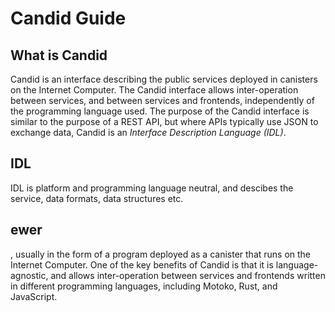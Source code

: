 # Candid Guide

## What is Candid
Candid is an interface describing the public services deployed in canisters on the Internet Computer. The Candid interface allows inter-operation between services, and between services and frontends, independently of the programming language used. The purpose of the Candid interface is similar to the purpose of a REST API, but where APIs typically use JSON to exchange data, Candid is an *Interface Description Language (IDL)*.

## IDL
IDL is platform and programming language neutral, and descibes the service, data formats, data structures etc. 




## ewer

, usually in the form of a program deployed as a canister that runs on the Internet Computer. One of the key benefits of Candid is that it is language-agnostic, and allows inter-operation between services and frontends written in different programming languages, including Motoko, Rust, and JavaScript.
